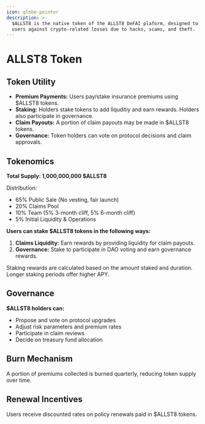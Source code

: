 ```yaml
---
icon: globe-pointer
description: >-
  $ALLST8 is the native token of the ALLST8 DeFAI plaform, designed to protect
  users against crypto-related losses due to hacks, scams, and theft.
---
```


# ALLST8 Token

## Token Utility

* **Premium Payments:** Users pay/stake insurance premiums using $ALLST8 tokens.
* **Staking:** Holders stake tokens to add liquditiy and earn rewards. Holders also participate in governance.
* **Claim Payouts:** A portion of claim payouts may be made in $ALLST8 tokens.
* **Governance:** Token holders can vote on protocol decisions and claim approvals.

## Tokenomics

**Total Supply: 1,000,000,000 $ALLST8**

Distribution:

* 65% Public Sale (No vesting, fair launch)
* 20% Claims Pool
* 10% Team (5% 3-month cliff, 5% 6-month cliff)
* 5% Initial Liquidity & Operations

**Users can stake $ALLST8 tokens in the following ways:**

1. **Claims Liquidity:** Earn rewards by providing liquidity for claim payouts.
2. **Governance:** Stake to participate in DAO voting and earn governance rewards.

Staking rewards are calculated based on the amount staked and duration. Longer staking periods offer higher APY.

## Governance

**$ALLST8 holders can:**

* Propose and vote on protocol upgrades
* Adjust risk parameters and premium rates
* Participate in claim reviews
* Decide on treasury fund allocation

## Burn Mechanism

A portion of premiums collected is burned quarterly, reducing token supply over time.

## Renewal Incentives

Users receive discounted rates on policy renewals paid in $ALLST8 tokens.
